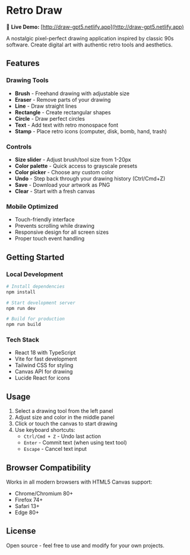 # Retro Draw

🎨 **Live Demo:** [http://draw-gpt5.netlify.app](http://draw-gpt5.netlify.app)

A nostalgic pixel-perfect drawing application inspired by classic 90s software. Create digital art with authentic retro tools and aesthetics.

## Features

### Drawing Tools
- **Brush** - Freehand drawing with adjustable size
- **Eraser** - Remove parts of your drawing
- **Line** - Draw straight lines
- **Rectangle** - Create rectangular shapes
- **Circle** - Draw perfect circles
- **Text** - Add text with retro monospace font
- **Stamp** - Place retro icons (computer, disk, bomb, hand, trash)

### Controls
- **Size slider** - Adjust brush/tool size from 1-20px
- **Color palette** - Quick access to grayscale presets
- **Color picker** - Choose any custom color
- **Undo** - Step back through your drawing history (Ctrl/Cmd+Z)
- **Save** - Download your artwork as PNG
- **Clear** - Start with a fresh canvas

### Mobile Optimized
- Touch-friendly interface
- Prevents scrolling while drawing
- Responsive design for all screen sizes
- Proper touch event handling

## Getting Started

### Local Development

```bash
# Install dependencies
npm install

# Start development server
npm run dev

# Build for production
npm run build
```

### Tech Stack
- React 18 with TypeScript
- Vite for fast development
- Tailwind CSS for styling
- Canvas API for drawing
- Lucide React for icons

## Usage

1. Select a drawing tool from the left panel
2. Adjust size and color in the middle panel
3. Click or touch the canvas to start drawing
4. Use keyboard shortcuts:
   - `Ctrl/Cmd + Z` - Undo last action
   - `Enter` - Commit text (when using text tool)
   - `Escape` - Cancel text input

## Browser Compatibility

Works in all modern browsers with HTML5 Canvas support:
- Chrome/Chromium 80+
- Firefox 74+
- Safari 13+
- Edge 80+

## License

Open source - feel free to use and modify for your own projects.